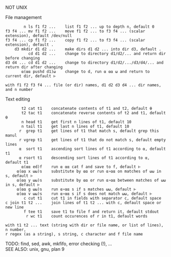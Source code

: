 NOT UNIX                                                                                           
                                                                                                   
File management                                                                                    
                                                                                                   
            n ls f1 f2 ...    list f1 f2 ... up to depth n, default 0                              
    f3 f4 ... mv f1 f2 ...    move f1 f2 ... to f3 f4 ... (scalar extension), default /dev/null    
    f3 f4 ... cp f1 f2 ...    copy f1 f2 ... to f3 f4 ... (scalar extension), default .            
        d3 mkdir d1 d2 ...    make dirs d1 d2 ... into dir d3, default .                           
              cd d1 d2 ...    change to directory d1/d2/... and return dir before changing         
    d3 d4 ... cd d1 d2 ...    change to directory d1/d2/.../d3/d4/... and return dir after changing
           ⍺(⍺⍺ pushd d1)⍵    change to d, run ⍺ ⍺⍺ ⍵ and return to current dir, default ⊢         
                                                                                                   
    with f1 f2 f3 f4 ... file (or dir) names, d1 d2 d3 d4 ... dir names, and n number              
                                                                                                   
Text editing                                                                                       
                                                                                                   
           t2 cat t1    concatenate contents of t1 and t2, default ⍬                               
           t2 tac t1    concatenate reverse contents of t2 and t1, default ⍬                       
           n head t1    get first n lines of t1, default 10                                        
           n tail t1    get last n lines of t1, default 10                                         
          r  grep t1    get lines of t1 that match s, default grep this manul                      
          r vgrep t1    get lines of t1 that do not match s, default empty lines                   
          ⍺  sort t1    ascending sort lines of t1 according to ⍺, default t1                      
          ⍺ rsort t1    descending sort lines of t1 according to ⍺, default t1                     
           ⍺(⍺⍺ ed)f    run ⍺ ⍺⍺ cat f and save to f, default ⊢                                    
         ⍺(⍺⍺ x ⍵⍵)s    substitute by ⍺⍺ or run ⍺∘⍺⍺ on matches of ⍵⍵ in s, default ⊢              
         ⍺(⍺⍺ y ⍵⍵)s    substitute by ⍺⍺ or run ⍺∘⍺⍺ between matches of ⍵⍵ in s, default ⊢         
         ⍺(⍺⍺ g ⍵⍵)s    run ⍺∘⍺⍺ s if s matches ⍵⍵, default ⊢                                      
         ⍺(⍺⍺ v ⍵⍵)s    run ⍺∘⍺⍺ s if s does not match ⍵⍵, default ⊢                               
            c cut t1    cut t1 in fields with separator c, default space                           
    c join t1 t2 ...    join lines of t1 t2 ... with c, default space or new line                  
            f tee t1    save t1 to file f and return it, default stdout                            
             r wc t1    count occurences of r in t1, default words                                 
                                                                                                   
    with t1 t2 ... text (string with dir or file name, or list of lines), n number,                
    r regex (as a string), s string, c character and f file name                                   
                                                                                                   
TODO: find, sed, awk, mkfifo, error checking (!), ...                                              
SEE ALSO: unix, gnu, plan 9                                                                        
